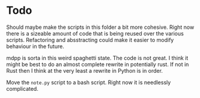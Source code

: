 # Todo

Should maybe make the scripts in this folder a bit more cohesive. Right now there is a sizeable amount of code that is being reused over the various scripts. Refactoring and absstracting could make it easier to modify behaviour in the future.

mdpp is sorta in this weird spaghetti state. The code is not great. I think it might be best to do an almost complete rewrite in potentially rust. If not in Rust then I think at the very least a rewrite in Python is in order.

Move the `note.py` script to a bash script. Right now it is needlessly complicated.
